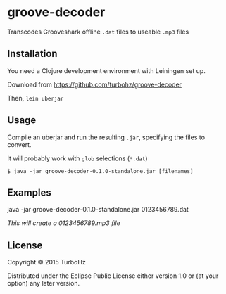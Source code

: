 # groove-decoder

Transcodes Grooveshark offline `.dat` files to useable `.mp3` files

## Installation

You need a Clojure development environment with Leiningen set up.

Download from https://github.com/turbohz/groove-decoder

Then, `lein uberjar`

## Usage

Compile an uberjar and run the resulting `.jar`, specifying the files to convert.

It will probably work with `glob` selections (`*.dat`)

    $ java -jar groove-decoder-0.1.0-standalone.jar [filenames]

## Examples

java -jar groove-decoder-0.1.0-standalone.jar 0123456789.dat

*This will create a 0123456789.mp3 file*

## License

Copyright © 2015 TurboHz

Distributed under the Eclipse Public License either version 1.0 or (at
your option) any later version.
